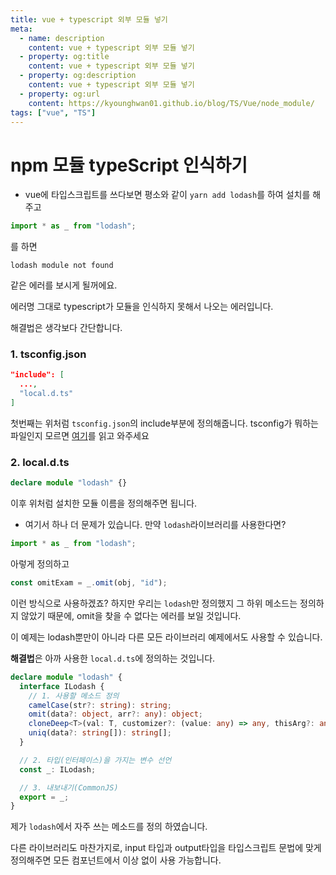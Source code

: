 ```yaml
---
title: vue + typescript 외부 모듈 넣기
meta:
  - name: description
    content: vue + typescript 외부 모듈 넣기
  - property: og:title
    content: vue + typescript 외부 모듈 넣기
  - property: og:description
    content: vue + typescript 외부 모듈 넣기
  - property: og:url
    content: https://kyounghwan01.github.io/blog/TS/Vue/node_module/
tags: ["vue", "TS"]
---
```


# npm 모듈 typeScript 인식하기

- vue에 타입스크립트를 쓰다보면 평소와 같이 `yarn add lodash`를 하여 설치를 해주고

```ts
import * as _ from "lodash";
```

를 하면

```
lodash module not found
```

같은 에러를 보시게 될꺼에요.

에러명 그대로 typescript가 모듈을 인식하지 못해서 나오는 에러입니다.

해결법은 생각보다 간단합니다.

### 1. tsconfig.json

```json
"include": [
  ...,
  "local.d.ts"
]
```

첫번째는 위처럼 `tsconfig.json`의 include부분에 정의해줍니다.
tsconfig가 뭐하는 파일인지 모르면 [여기](https://kyounghwan01.github.io/blog/TS/Vue/decorator/)를 읽고 와주세요

### 2. local.d.ts

```ts
declare module "lodash" {}
```

이후 위처럼 설치한 모듈 이름을 정의해주면 됩니다.

- 여기서 하나 더 문제가 있습니다. 만약 `lodash`라이브러리를 사용한다면?

```js
import * as _ from "lodash";
```

아렇게 정의하고

```ts
const omitExam = _.omit(obj, "id");
```

이런 방식으로 사용하겠죠? 하지만 우리는 `lodash`만 정의했지 그 하위 메소드는 정의하지 않았기 때문에, omit을 찾을 수 없다는 에러를 보일 것입니다.

이 예제는 lodash뿐만이 아니라 다른 모든 라이브러리 예제에서도 사용할 수 있습니다.

**해결법**은 아까 사용한 `local.d.ts`에 정의하는 것입니다.

```ts
declare module "lodash" {
  interface ILodash {
    // 1. 사용할 메소드 정의
    camelCase(str?: string): string;
    omit(data?: object, arr?: any): object;
    cloneDeep<T>(val: T, customizer?: (value: any) => any, thisArg?: any): T;
    uniq(data?: string[]): string[];
  }

  // 2. 타입(인터페이스)을 가지는 변수 선언
  const _: ILodash;

  // 3. 내보내기(CommonJS)
  export = _;
}
```

제가 `lodash`에서 자주 쓰는 메소드를 정의 하였습니다.

다른 라이브러리도 마찬가지로, input 타입과 output타입을 타입스크립트 문법에 맞게 정의해주면 모든 컴포넌트에서 이상 없이 사용 가능합니다.

<TagLinks />

<Disqus />
